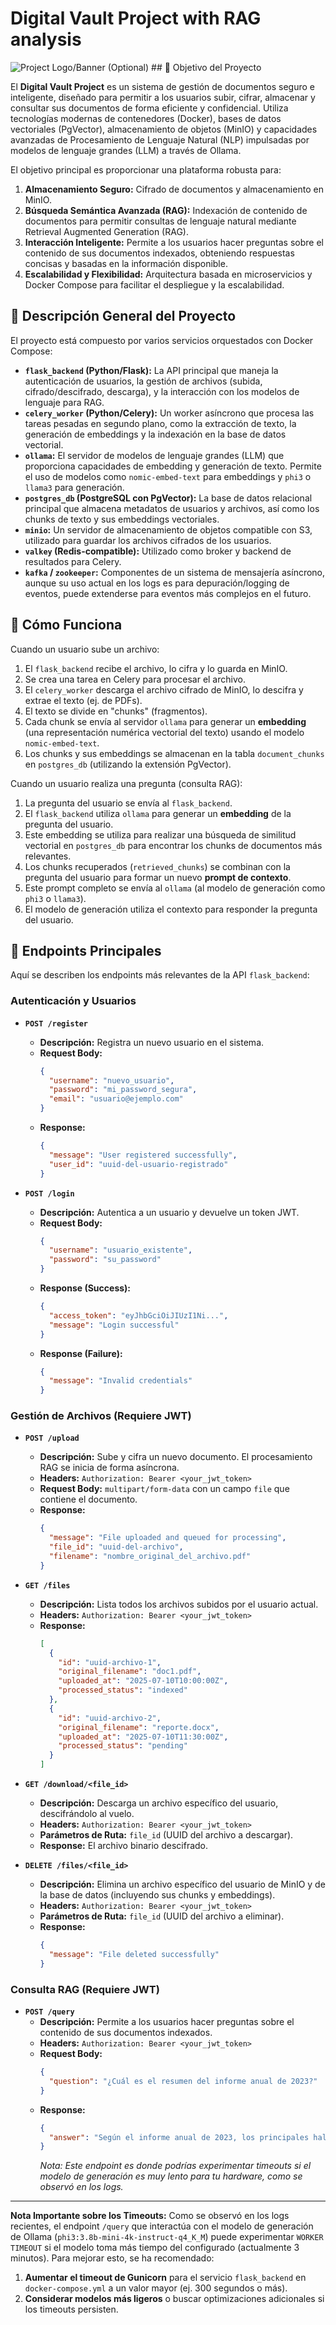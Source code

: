 # Digital Vault Project with RAG analysis

![Project Logo/Banner (Optional)](./docs/logo.png) ## 🎯 Objetivo del Proyecto

El **Digital Vault Project** es un sistema de gestión de documentos seguro e inteligente, diseñado para permitir a los usuarios subir, cifrar, almacenar y consultar sus documentos de forma eficiente y confidencial. Utiliza tecnologías modernas de contenedores (Docker), bases de datos vectoriales (PgVector), almacenamiento de objetos (MinIO) y capacidades avanzadas de Procesamiento de Lenguaje Natural (NLP) impulsadas por modelos de lenguaje grandes (LLM) a través de Ollama.

El objetivo principal es proporcionar una plataforma robusta para:
1.  **Almacenamiento Seguro:** Cifrado de documentos y almacenamiento en MinIO.
2.  **Búsqueda Semántica Avanzada (RAG):** Indexación de contenido de documentos para permitir consultas de lenguaje natural mediante Retrieval Augmented Generation (RAG).
3.  **Interacción Inteligente:** Permite a los usuarios hacer preguntas sobre el contenido de sus documentos indexados, obteniendo respuestas concisas y basadas en la información disponible.
4.  **Escalabilidad y Flexibilidad:** Arquitectura basada en microservicios y Docker Compose para facilitar el despliegue y la escalabilidad.

## 📝 Descripción General del Proyecto

El proyecto está compuesto por varios servicios orquestados con Docker Compose:

* **`flask_backend` (Python/Flask):** La API principal que maneja la autenticación de usuarios, la gestión de archivos (subida, cifrado/descifrado, descarga), y la interacción con los modelos de lenguaje para RAG.
* **`celery_worker` (Python/Celery):** Un worker asíncrono que procesa las tareas pesadas en segundo plano, como la extracción de texto, la generación de embeddings y la indexación en la base de datos vectorial.
* **`ollama`:** El servidor de modelos de lenguaje grandes (LLM) que proporciona capacidades de embedding y generación de texto. Permite el uso de modelos como `nomic-embed-text` para embeddings y `phi3` o `llama3` para generación.
* **`postgres_db` (PostgreSQL con PgVector):** La base de datos relacional principal que almacena metadatos de usuarios y archivos, así como los chunks de texto y sus embeddings vectoriales.
* **`minio`:** Un servidor de almacenamiento de objetos compatible con S3, utilizado para guardar los archivos cifrados de los usuarios.
* **`valkey` (Redis-compatible):** Utilizado como broker y backend de resultados para Celery.
* **`kafka` / `zookeeper`:** Componentes de un sistema de mensajería asíncrono, aunque su uso actual en los logs es para depuración/logging de eventos, puede extenderse para eventos más complejos en el futuro.

## 🚀 Cómo Funciona

Cuando un usuario sube un archivo:
1.  El `flask_backend` recibe el archivo, lo cifra y lo guarda en MinIO.
2.  Se crea una tarea en Celery para procesar el archivo.
3.  El `celery_worker` descarga el archivo cifrado de MinIO, lo descifra y extrae el texto (ej. de PDFs).
4.  El texto se divide en "chunks" (fragmentos).
5.  Cada chunk se envía al servidor `ollama` para generar un **embedding** (una representación numérica vectorial del texto) usando el modelo `nomic-embed-text`.
6.  Los chunks y sus embeddings se almacenan en la tabla `document_chunks` en `postgres_db` (utilizando la extensión PgVector).

Cuando un usuario realiza una pregunta (consulta RAG):
1.  La pregunta del usuario se envía al `flask_backend`.
2.  El `flask_backend` utiliza `ollama` para generar un **embedding** de la pregunta del usuario.
3.  Este embedding se utiliza para realizar una búsqueda de similitud vectorial en `postgres_db` para encontrar los chunks de documentos más relevantes.
4.  Los chunks recuperados (`retrieved_chunks`) se combinan con la pregunta del usuario para formar un nuevo **prompt de contexto**.
5.  Este prompt completo se envía al `ollama` (al modelo de generación como `phi3` o `llama3`).
6.  El modelo de generación utiliza el contexto para responder la pregunta del usuario.

## 🔗 Endpoints Principales

Aquí se describen los endpoints más relevantes de la API `flask_backend`:

### **Autenticación y Usuarios**

* **`POST /register`**
    * **Descripción:** Registra un nuevo usuario en el sistema.
    * **Request Body:**
        ```json
        {
          "username": "nuevo_usuario",
          "password": "mi_password_segura",
          "email": "usuario@ejemplo.com"
        }
        ```
    * **Response:**
        ```json
        {
          "message": "User registered successfully",
          "user_id": "uuid-del-usuario-registrado"
        }
        ```

* **`POST /login`**
    * **Descripción:** Autentica a un usuario y devuelve un token JWT.
    * **Request Body:**
        ```json
        {
          "username": "usuario_existente",
          "password": "su_password"
        }
        ```
    * **Response (Success):**
        ```json
        {
          "access_token": "eyJhbGciOiJIUzI1Ni...",
          "message": "Login successful"
        }
        ```
    * **Response (Failure):**
        ```json
        {
          "message": "Invalid credentials"
        }
        ```

### **Gestión de Archivos (Requiere JWT)**

* **`POST /upload`**
    * **Descripción:** Sube y cifra un nuevo documento. El procesamiento RAG se inicia de forma asíncrona.
    * **Headers:** `Authorization: Bearer <your_jwt_token>`
    * **Request Body:** `multipart/form-data` con un campo `file` que contiene el documento.
    * **Response:**
        ```json
        {
          "message": "File uploaded and queued for processing",
          "file_id": "uuid-del-archivo",
          "filename": "nombre_original_del_archivo.pdf"
        }
        ```

* **`GET /files`**
    * **Descripción:** Lista todos los archivos subidos por el usuario actual.
    * **Headers:** `Authorization: Bearer <your_jwt_token>`
    * **Response:**
        ```json
        [
          {
            "id": "uuid-archivo-1",
            "original_filename": "doc1.pdf",
            "uploaded_at": "2025-07-10T10:00:00Z",
            "processed_status": "indexed"
          },
          {
            "id": "uuid-archivo-2",
            "original_filename": "reporte.docx",
            "uploaded_at": "2025-07-10T11:30:00Z",
            "processed_status": "pending"
          }
        ]
        ```

* **`GET /download/<file_id>`**
    * **Descripción:** Descarga un archivo específico del usuario, descifrándolo al vuelo.
    * **Headers:** `Authorization: Bearer <your_jwt_token>`
    * **Parámetros de Ruta:** `file_id` (UUID del archivo a descargar).
    * **Response:** El archivo binario descifrado.

* **`DELETE /files/<file_id>`**
    * **Descripción:** Elimina un archivo específico del usuario de MinIO y de la base de datos (incluyendo sus chunks y embeddings).
    * **Headers:** `Authorization: Bearer <your_jwt_token>`
    * **Parámetros de Ruta:** `file_id` (UUID del archivo a eliminar).
    * **Response:**
        ```json
        {
          "message": "File deleted successfully"
        }
        ```

### **Consulta RAG (Requiere JWT)**

* **`POST /query`**
    * **Descripción:** Permite a los usuarios hacer preguntas sobre el contenido de sus documentos indexados.
    * **Headers:** `Authorization: Bearer <your_jwt_token>`
    * **Request Body:**
        ```json
        {
          "question": "¿Cuál es el resumen del informe anual de 2023?"
        }
        ```
    * **Response:**
        ```json
        {
          "answer": "Según el informe anual de 2023, los principales hallazgos son..."
        }
        ```
        *Nota: Este endpoint es donde podrías experimentar timeouts si el modelo de generación es muy lento para tu hardware, como se observó en los logs.*

---

**Nota Importante sobre los Timeouts:**
Como se observó en los logs recientes, el endpoint `/query` que interactúa con el modelo de generación de Ollama (`phi3:3.8b-mini-4k-instruct-q4_K_M`) puede experimentar `WORKER TIMEOUT` si el modelo toma más tiempo del configurado (actualmente 3 minutos). Para mejorar esto, se ha recomendado:
1.  **Aumentar el timeout de Gunicorn** para el servicio `flask_backend` en `docker-compose.yml` a un valor mayor (ej. 300 segundos o más).
2.  **Considerar modelos más ligeros** o buscar optimizaciones adicionales si los timeouts persisten.

